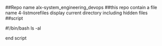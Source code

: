 ##Repo name alx-system_engineering_devops
##this repo contain a file name 4-listmorefiles display current directory including hidden files 
##script

#!/bin/bash
ls -al

end script